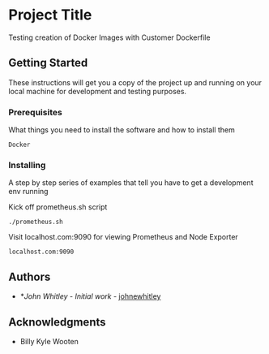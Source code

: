 # Project Title

Testing creation of Docker Images with Customer Dockerfile

## Getting Started

These instructions will get you a copy of the project up and running on your local machine for development and testing purposes. 

### Prerequisites

What things you need to install the software and how to install them

```
Docker
```

### Installing

A step by step series of examples that tell you have to get a development env running

Kick off prometheus.sh script

```
./prometheus.sh
```

Visit localhost.com:9090 for viewing Prometheus and Node Exporter
```
localhost.com:9090
```

## Authors

* **John Whitley* - *Initial work* - [johnewhitley](https://github.com/johnewhitley)

## Acknowledgments

* Billy Kyle Wooten
